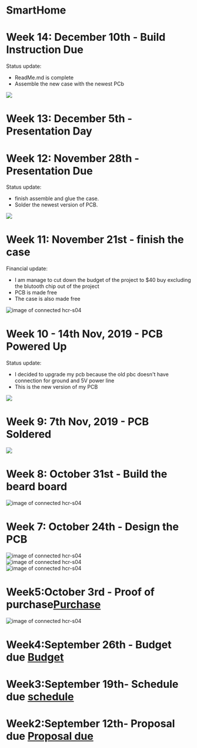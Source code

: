 # SmartHome

# Week 14: December 10th - Build Instruction Due
Status update:
- ReadMe.md is complete
- Assemble the new case with the newest PCb

<img src ="Documentation/Project picture/pcb_complete.jpg">
 

# Week 13: December 5th - Presentation Day
# Week 12: November 28th - Presentation Due
Status update:
- finish assemble and glue the case. <br>
- Solder the newest version of PCB. <br>

 <img src ="Documentation/Project picture/PCB_1.jpg">



# Week 11: November 21st - finish the case

Financial update:
- I am manage to cut down the budget of the project to $40 buy excluding the blutooth chip out of the project
- PCB is made free
- The case is also made free

<img src ="Documentation/project_Case.jpg" alt="image of connected hcr-s04"><br>

# Week 10 - 14th Nov, 2019 - PCB Powered Up 
Status update:
- I decided to upgrade my pcb because the old pbc doesn't have connection for ground and 5V power line
- This is the new version of my PCB
<img src ="Documentation/Project picture/Phuc_pcb.png">

# Week 9:  7th Nov, 2019 - PCB Soldered

<img src ="Documentation/Project picture/pcb_old.jpg">



# Week 8: October 31st - Build the beard board
<img src ="Documentation/75224803_2410524542330256_5928540394588471296_n.jpg" alt="image of connected hcr-s04"><br>


# Week 7: October 24th - Design the PCB

<img src ="Electronic file/Untitled Sketch 8_bb.png" alt="image of connected hcr-s04"><br>
<img src ="Electronic file/Untitled Sketch 8_pcb.png" alt="image of connected hcr-s04"><br>
<img src ="Electronic file/Untitled Sketch 8_schem.png" alt="image of connected hcr-s04"><br>

# Week5:October 3rd - Proof of purchase[Purchase](https://github.com/HoangPhuc1999/SmartHome/blob/master/Documentation/ProofofPurchase.docx)
<img src ="Documentation/purchase.png" alt="image of connected hcr-s04"><br>

# Week4:September 26th - Budget due [Budget](https://github.com/HoangPhuc1999/SmartHome/blob/master/Documentation/BudgetDueWeek4.xlsx)
# Week3:September 19th- Schedule due [schedule](https://github.com/HoangPhuc1999/SmartHome/blob/master/Documentation/smartDenGantt%20(1).mpp)
# Week2:September 12th- Proposal due [Proposal due](https://github.com/HoangPhuc1999/SmartHome/blob/master/Documentation/ProposalContentStudentNameRev03.xlsx)
